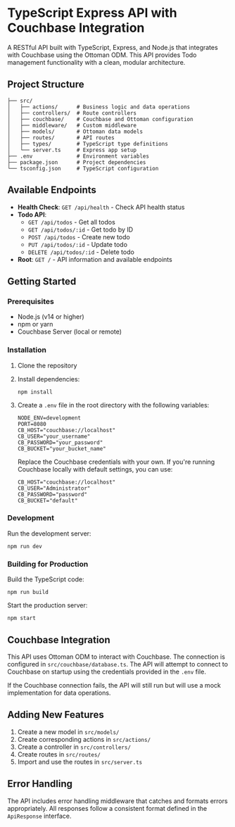 # TypeScript Express API with Couchbase Integration

A RESTful API built with TypeScript, Express, and Node.js that integrates with Couchbase using the Ottoman ODM. This API provides Todo management functionality with a clean, modular architecture.

## Project Structure

```
├── src/
│   ├── actions/      # Business logic and data operations
│   ├── controllers/  # Route controllers
│   ├── couchbase/    # Couchbase and Ottoman configuration
│   ├── middleware/   # Custom middleware
│   ├── models/       # Ottoman data models
│   ├── routes/       # API routes
│   ├── types/        # TypeScript type definitions
│   └── server.ts     # Express app setup
├── .env              # Environment variables
├── package.json      # Project dependencies
└── tsconfig.json     # TypeScript configuration
```

## Available Endpoints

- **Health Check**: `GET /api/health` - Check API health status
- **Todo API**:
  - `GET /api/todos` - Get all todos
  - `GET /api/todos/:id` - Get todo by ID
  - `POST /api/todos` - Create new todo
  - `PUT /api/todos/:id` - Update todo
  - `DELETE /api/todos/:id` - Delete todo
- **Root**: `GET /` - API information and available endpoints

## Getting Started

### Prerequisites

- Node.js (v14 or higher)
- npm or yarn
- Couchbase Server (local or remote)

### Installation

1. Clone the repository
2. Install dependencies:
   ```
   npm install
   ```
3. Create a `.env` file in the root directory with the following variables:
   ```
   NODE_ENV=development
   PORT=8080
   CB_HOST="couchbase://localhost"
   CB_USER="your_username"
   CB_PASSWORD="your_password"
   CB_BUCKET="your_bucket_name"
   ```
   
   Replace the Couchbase credentials with your own. If you're running Couchbase locally with default settings, you can use:
   ```
   CB_HOST="couchbase://localhost"
   CB_USER="Administrator"
   CB_PASSWORD="password"
   CB_BUCKET="default"
   ```

### Development

Run the development server:

```
npm run dev
```

### Building for Production

Build the TypeScript code:

```
npm run build
```

Start the production server:

```
npm start
```

## Couchbase Integration

This API uses Ottoman ODM to interact with Couchbase. The connection is configured in `src/couchbase/database.ts`. The API will attempt to connect to Couchbase on startup using the credentials provided in the `.env` file.

If the Couchbase connection fails, the API will still run but will use a mock implementation for data operations.

## Adding New Features

1. Create a new model in `src/models/`
2. Create corresponding actions in `src/actions/`
3. Create a controller in `src/controllers/`
4. Create routes in `src/routes/`
5. Import and use the routes in `src/server.ts`

## Error Handling

The API includes error handling middleware that catches and formats errors appropriately. All responses follow a consistent format defined in the `ApiResponse` interface.
